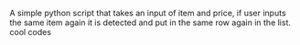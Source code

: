 A simple python script that takes an input of item and price, if user inputs the same item again it is detected and put in the same row again in the list.
cool codes
